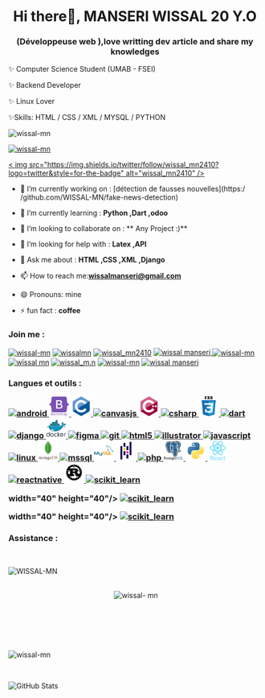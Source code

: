                               



<h1 align="center"> Hi there👋, MANSERI WISSAL 20 Y.O</h1>
<h3 align="center">(Développeuse web ),love writting dev article and share my knowledges</h3>

✨ Computer Science Student (UMAB - FSEI)

✨ Backend Developer

✨ Linux Lover 

✨Skills: HTML / CSS / XML / MYSQL / PYTHON 

<p align="left "> <img src="https://komarev.com/ghpvc/?username=wissal-mn&label=Profile%20views&color=0e75b6&style=flat" alt="wissal-mn" /> </p>

<p align=" gauche"> <a href="https://github.com/ryo-ma/github-profile-trophy"><img src="https://github-profile-trophy.vercel.app/?username=wissal -mn" alt="wissal-mn" /></a> </p>

<p align="left"> <a href="https://twitter.com/wissal_mn2410" target="blank">< img src="https://img.shields.io/twitter/follow/wissal_mn2410?logo=twitter&style=for-the-badge" alt="wissal_mn2410" /></a> </p>

- 🔭 I’m currently working on : [détection de fausses nouvelles](https:/ /github.com/WISSAL-MN/fake-news-detection)

- 🌱 I’m currently learning : **Python ,Dart ,odoo**

- 👯  I’m looking to collaborate on : ** Any Project :)**

- 🤝 I’m looking for help with : **Latex ,API**

- 💬 Ask me about : **HTML ,CSS ,XML ,Django**

- 📫 How to reach me:**wissalmanseri@gmail.com**


- 😄 Pronouns: mine

- ⚡ fun fact : **coffee**

<h3 align="left">Join me :</h3>

<p align="left">
<a href="https://codepen.io/wissal-mn" target="blank"><img align="center" src="https://raw.githubusercontent.com/rahuldkjain/github-profile-readme -generator/master/src/images/icons/Social/codepen.svg" alt="wissal-mn" height="30" width="40" /></a>
<a href="https://dev.to/wissalmn" target="blank"><img align="center" src="https://raw.githubusercontent.com/rahuldkjain/github-profile-readme-generator /master/src/images/icons/Social/devto.svg" alt="wissalmn" height="30" width="40" /></a>
<a href="https://twitter.com/wissal_mn2410 " target="blank"><img align="center" src="https://raw.githubusercontent.com/rahuldkjain/github-profile-readme-generator/master/src/images/icons/Social/twitter.svg " alt="wissal_mn2410" height="30" width="40" /></a>
<a href="https://linkedin.com/in/wissal manseri" target="blank"><img align= "centre" src="https://raw.githubusercontent.com/rahuldkjain/github-profile-readme-generator/master/src/images/icons/Social/linked-in-alt.svg" alt="wissal manseri" height="30" width="40" /> </a>
<a href="https://codesandbox.com/wissal-mn" target="blank"><img align="center" src="https://raw.githubusercontent.com/rahuldkjain/github-profile-readme -generator/master/src/images/icons/Social/codesandbox.svg" alt="wissal-mn" height="30" width="40" /></a>
<a href="https://fb .com/wïssal mn" target="blank"><img align="center" src="https://raw.githubusercontent.com/rahuldkjain/github-profile-readme-generator/master/src/images/icons/ Social/facebook.svg" alt="wïssal mn" height="30" width="40" /></a>
<a href="https://instagram.com/wissal_m.n" target="blank" ><img align="center" src="https://raw.githubusercontent.com/rahuldkjain/github-profile-readme-generator/master/src/images/icons/Social/instagram.svg" alt="wissal_m.n" height="30" width="40" /></a>
<a href="https://dribbble.com/wissal-mn" target="blank"><img align="center" src="https://raw.githubusercontent.com/rahuldkjain/github-profile-readme -generator/master/src/images/icons/Social/dribbble.svg" alt="wissal-mn" height="30" width="40" /></a>
<a href="https://www .youtube.com/c/wissal manseri" target="blank"><img align="center" src="https://raw.githubusercontent.com/rahuldkjain/github-profile-readme-generator/master/src/ images/icons/Social/youtube.svg" alt="wissal manseri" height="30" width="40" /></a>
</p>

<h3 align="left">Langues et outils :</ h3>



<p align="left"> <a href="https://developer.android.com" target="_blank" rel="noreferrer"> <img src="https://raw.githubusercontent.com/devicons /devicon/master/icons/android/android-original-wordmark.svg" alt="android" width="40" height="40"/> </a> <a href="https://getbootstrap.com " target="_blank" rel="noreferrer"> <img src="https://raw.githubusercontent.com/devicons/devicon/master/icons/bootstrap/bootstrap-plain-wordmark.svg" alt="bootstrap" width="40" height="40"/> </a> <a href="https://www.cprogramming.com/" target="_blank" rel="noreferrer"><img src="https://raw.githubusercontent.com/devicons/devicon/master/icons/c/c-original.svg" alt="c" width="40" height="40"/> </ a> <a href="https://canvasjs.com" target="_blank" rel="noreferrer"> <img src="https://raw.githubusercontent.com/Hardik0307/Hardik0307/master/assets/canvasjs -charts.svg" alt="canvasjs" width="40" height="40"/> </a> <a href="https://www.w3schools.com/cpp/" target="_blank" rel ="noreferrer"> <img src="https://raw.githubusercontent.com/devicons/devicon/master/icons/cplusplus/cplusplus-original.svg" alt="cplusplus" width="40" height="40"/> </a> <a href="https://www.w3schools.com/cs/" target="_blank" rel="noreferrer"> <img src="https://raw.githubusercontent. com/devicons/devicon/master/icons/csharp/csharp-original.svg" alt="csharp" width="40" height="40"/> </a> <a href="https://www. w3schools.com/css/" target="_blank" rel="noreferrer"> <img src="https://raw.githubusercontent.com/devicons/devicon/master/icons/css3/css3-original-wordmark.svg " alt="css3" width="40" height="40"/> </a> <a href="https://dart.dev" target="_blank" rel="noreferrer"> <img src="https://www.vectorlogo.zone/logos/dartlang/dartlang-icon.svg" alt="dart" width="40" height="40"/> </a> <a href=" https://www.djangoproject.com/" target="_blank" rel="noreferrer"> <img src="https://raw.githubusercontent.com/devicons/devicon/master/icons/django/django-original .svg" alt="django" width="40" height="40"/> </a> <a href="https://www.docker.com/" target="_blank" rel="noreferrer" > <img src="https://raw.githubusercontent.com/devicons/devicon/master/icons/docker/docker-original-wordmark.svg" alt="docker" width="40" height="40"/ > </a><a href="https://www.figma.com/" target="_blank" rel="noreferrer"> <img src="https://www.vectorlogo.zone/logos/figma/figma-icon. svg" alt="figma" width="40" height="40"/> </a> <a href="https://git-scm.com/" target="_blank" rel="noreferrer"> <img src="https://www.vectorlogo.zone/logos/git-scm/git-scm-icon.svg" alt="git" width="40" height="40"/> </a> <a href="https://www.w3.org/html/" target="_blank" rel="noreferrer"> <img src="https://raw.githubusercontent.com/devicons/devicon/master/ icônes/html5/html5-original-wordmark.svg"alt="html5" width="40" height="40"/> </a> <a href="https://www.adobe.com/in/products/illustrator.html" target="_blank" rel ="noreferrer"> <img src="https://www.vectorlogo.zone/logos/adobe_illustrator/adobe_illustrator-icon.svg" alt="illustrator" width="40" height="40"/> </a > <a href="https://developer.mozilla.org/en-US/docs/Web/JavaScript" target="_blank" rel="noreferrer"> <img src="https://raw.githubusercontent. com/devicons/devicon/master/icons/javascript/javascript-original.svg" alt="javascript" width="40" height="40"/> </a> <a href="https://www.linux.org/" target="_blank" rel="noreferrer"> <img src="https://raw.githubusercontent.com/devicons/devicon/master/icons/linux /linux-original.svg" alt="linux" width="40" height="40"/> </a> <a href="https://www.mongodb.com/" target="_blank" rel ="noreferrer"> <img src="https://raw.githubusercontent.com/devicons/devicon/master/icons/mongodb/mongodb-original-wordmark.svg" alt="mongodb" width="40" height= "40"/> </a> <a href="https://www.microsoft.com/en-us/sql-server" target="_blank" rel="noreferrer"> <img src="https : //www.svgrepo.com/show/303229/microsoft-sql-server-logo.svg" alt="mssql" width="40" height="40"/> </a> <a href="https://www.mysql. com/" target="_blank" rel="noreferrer"> <img src="https://raw.githubusercontent.com/devicons/devicon/master/icons/mysql/mysql-original-wordmark.svg" alt=" mysql" width="40" height="40"/> </a> <a href="https://pandas.pydata.org/" target="_blank" rel="noreferrer"> <img src=" https://raw.githubusercontent.com/devicons/devicon/2ae2a900d2f041da66e950e4d48052658d850630/icons/pandas/pandas-original.svg" alt="pandas" width="40" height="40"/> </a><a href="https://www.php.net" target="_blank" rel="noreferrer"> <img src="https://raw.githubusercontent.com/devicons/devicon/master/icons/php /php-original.svg" alt="php" width="40" height="40"/> </a> <a href="https://www.postgresql.org" target="_blank" rel= "noreferrer"> <img src="https://raw.githubusercontent.com/devicons/devicon/master/icons/postgresql/postgresql-original-wordmark.svg" alt="postgresql" width="40" height=" 40"/> </a> <a href="https://www.python.org" target="_blank" rel="noreferrer"> <img src="https://raw.githubusercontent.com/devicons/devicon/master/icons/python/python-original.svg" alt="python" width="40" height="40"/> </a> <a href="https:// reactjs.org/" target="_blank" rel="noreferrer"> <img src="https://raw.githubusercontent.com/devicons/devicon/master/icons/react/react-original-wordmark.svg" alt ="réagir" width="40" height="40"/> </a> <a href="https://reactnative.dev/" target="_blank" rel="noreferrer"> <img src=" https://reactnative.dev/img/header_logo.svg" alt="reactnative" width="40" height="40"/> </a> <a href="https://www.rust-lang.org" target="_blank" rel="noreferrer"> <img src="https://raw.githubusercontent.com/devicons/devicon/master/icons/rust/rust-plain.svg" alt= "rust" width="40" height="40"/> </a> <a href="https://scikit-learn.org/" target="_blank" rel="noreferrer">
 <img src= "https://upload.wikimedia.org/wikipedia/commons/0/05/Scikit_learn_logo_small.svg" alt="scikit_learn" width="40" height="40"/> </a> </p>width="40" height="40"/> </a> <a href="https://scikit-learn.org/" target="_blank" rel="noreferrer"> <img src="https://upload.wikimedia.org/wikipedia/commons/0/05/Scikit_learn_logo_small.svg" alt="scikit_learn" width="40" height="40"/> </a> </p>width="40" height="40"/> </a> <a href="https://scikit-learn.org/" target="_blank" rel="noreferrer"> 
 <img src="https://upload.wikimedia.org/wikipedia/commons/0/05/Scikit_learn_logo_small.svg" alt="scikit_learn" width="40" height="40"/> </a> </p>




<h3 align="left">Assistance :</h3>
 <br>
 <p> <a href="https://ko-fi.com/WISSAL-MN"> <img align="left" src="https:/ /cdn.ko-fi.com/cdn/kofi3.png?v=3" height="50" width="210" alt="WISSAL-MN" /></a> </p>
 <br>
 <br>
 <p><img align="left" src="https://github-readme-stats.vercel.app/api/top-langs?username=wissal-mn&show_icons=true&locale=en&layout=compact" alt="wissal- mn" /></p>
 <br>
 <br>
 <br>
 <br>
 <br>
 <br>
<p><img align="center" src="https://github-readme-streak-stats.herokuapp.com/?user=wissal-mn&" alt= "wissal-mn" /></p>
 <br>
 
![GitHub Stats](https://github-readme-stats.vercel.app/api?username=WISSAL-MN&theme=radical)



